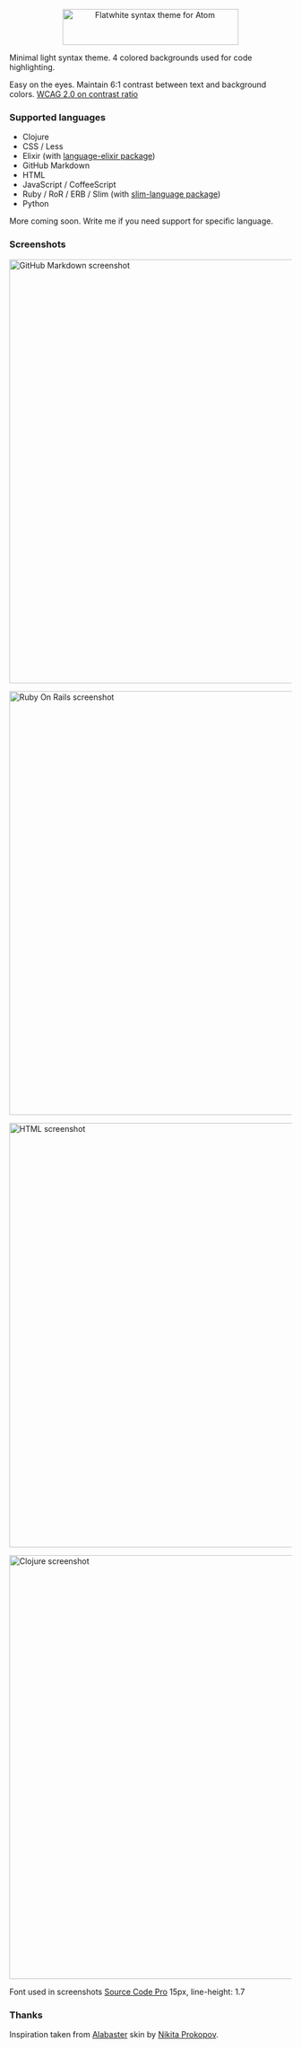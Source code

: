 <p align="center"><img src="https://github.com/biletskyy/flatwhite-syntax/raw/master/assets/flatwhite-header.png" alt="Flatwhite syntax theme for Atom" width="314px" height="64px"></p>

Minimal light syntax theme. 4 colored backgrounds used for code highlighting.

Easy on the eyes. Maintain 6:1 contrast between text and background colors. [WCAG 2.0 on contrast ratio](https://www.w3.org/TR/WCAG/#visual-audio-contrast)

### Supported languages

- Clojure
- CSS / Less
- Elixir (with [language-elixir package](https://atom.io/packages/language-elixir))
- GitHub Markdown
- HTML
- JavaScript / CoffeeScript
- Ruby / RoR / ERB / Slim (with [slim-language package](https://github.com/ianmitchell/slim-language))
- Python

More coming soon. Write me if you need support for specific language.

### Screenshots

<p><img src="https://github.com/biletskyy/flatwhite-syntax/raw/master/assets/screenshot-light-gfm4.png" alt="GitHub Markdown screenshot" width="768px" height="755px"></p>

<p><img src="https://github.com/biletskyy/flatwhite-syntax/raw/master/assets/screenshot-light-ror4.png" alt="Ruby On Rails screenshot" width="768px" height="755px"></p>

<p><img src="https://github.com/biletskyy/flatwhite-syntax/raw/master/assets/screenshot-light-html4.png" alt="HTML screenshot" width="768px" height="756px"></p>

<p><img src="https://github.com/biletskyy/flatwhite-syntax/raw/master/assets/screenshot-light-clojure4.png" alt="Clojure screenshot" width="768px" height="755px"></p>

Font used in screenshots [Source Code Pro](https://github.com/adobe-fonts/source-code-pro) 15px, line-height: 1.7

### Thanks
Inspiration taken from [Alabaster](https://github.com/tonsky/alabaster-lighttable-skin) skin by [Nikita Prokopov](https://github.com/tonsky).
